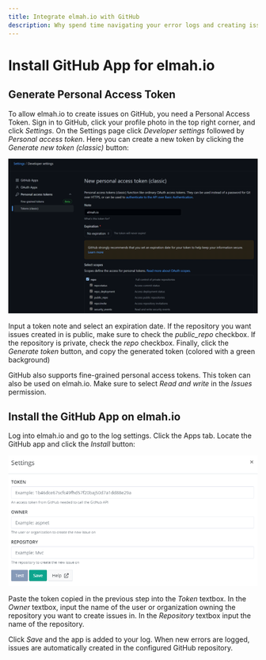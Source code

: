```yaml
---
title: Integrate elmah.io with GitHub
description: Why spend time navigating your error logs and creating issues in GitHub manually? Using elmah.io and our integration with GitHub we maintain your list of bugs.
---
```


# Install GitHub App for elmah.io

## Generate Personal Access Token

To allow elmah.io to create issues on GitHub, you need a Personal Access Token. Sign in to GitHub, click your profile photo in the top right corner, and click *Settings*. On the Settings page click *Developer settings* followed by *Personal access token*. Here you can create a new token by clicking the *Generate new token (classic)* button:

![OAuth Tokens Page](images/apps/github/generate_token_v2.png)

Input a token note and select an expiration date. If the repository you want issues created in is public, make sure to check the _public_repo_ checkbox. If the repository is private, check the _repo_ checkbox. Finally, click the *Generate token* button, and copy the generated token (colored with a green background)

GitHub also supports fine-grained personal access tokens. This token can also be used on elmah.io. Make sure to select _Read and write_ in the _Issues_ permission.

## Install the GitHub App on elmah.io

Log into elmah.io and go to the log settings. Click the Apps tab. Locate the GitHub app and click the *Install* button:

![Install GitHub App](images/apps/github/install_github.png)

Paste the token copied in the previous step into the *Token* textbox. In the *Owner* textbox, input the name of the user or organization owning the repository you want to create issues in. In the *Repository* textbox input the name of the repository.

Click *Save* and the app is added to your log. When new errors are logged, issues are automatically created in the configured GitHub repository.